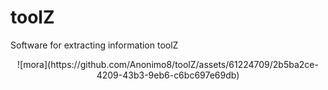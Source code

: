 # toolZ
Software for extracting information toolZ

<center>![mora](https://github.com/Anonimo8/toolZ/assets/61224709/2b5ba2ce-4209-43b3-9eb6-c6bc697e69db)</center>
